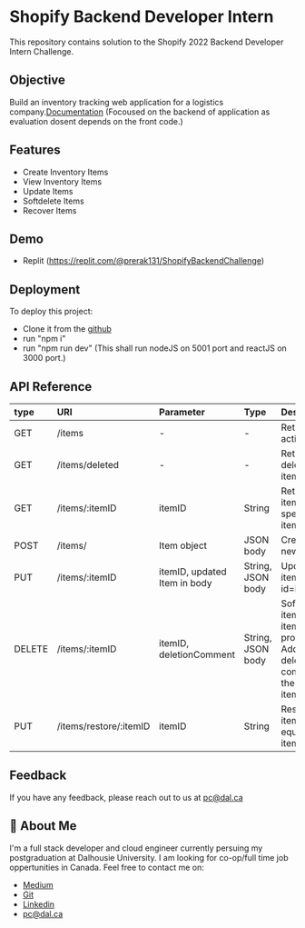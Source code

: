 # Shopify Backend Developer Intern

This repository contains solution to the Shopify 2022 Backend Developer Intern Challenge.

## Objective

Build an inventory tracking web application for a logistics company.[Documentation](https://docs.google.com/document/d/1PoxpoaJymXmFB3iCMhGL6js-ibht7GO_DkCF2elCySU/edit)
(Focoused on the backend of application as evaluation dosent depends on the front code.)

## Features

- Create Inventory Items
- View Inventory Items
- Update Items
- Softdelete Items
- Recover Items

## Demo

- Replit (https://replit.com/@prerak131/ShopifyBackendChallenge)

## Deployment

To deploy this project:

- Clone it from the [github](https://github.com/prerak13/ShopifyBackendChallenge)
- run "npm i"
- run "npm run dev" (This shall run nodeJS on 5001 port and reactJS on 3000 port.)

## API Reference

| type   | URI                    | Parameter                    | Type              | Description                                                                        |
| :----- | :--------------------- | :--------------------------- | :---------------- | :--------------------------------------------------------------------------------- |
| GET    | /items                 | -                            | -                 | Returns all active items                                                           |
| GET    | /items/deleted         | -                            | -                 | Returns all deleated items                                                         |
| GET    | /items/:itemID         | itemID                       | String            | Returns item with specific item id                                                 |
| POST   | /items/                | Item object                  | JSON body         | Creates new item                                                                   |
| PUT    | /items/:itemID         | itemID, updated Item in body | String, JSON body | Updates item with id=itemID                                                        |
| DELETE | /items/:itemID         | itemID, deletionComment      | String, JSON body | Soft deletes item with itemID provided. Adds deletion comment to the deleted item. |
| PUT    | /items/restore/:itemID | itemID                       | String            | Restores item with id equals to itemID                                             |

## Feedback

If you have any feedback, please reach out to us at pc@dal.ca

## 🚀 About Me

I'm a full stack developer and cloud engineer currently persuing my postgraduation at Dalhousie University.
I am looking for co-op/full time job oppertunities in Canada.
Feel free to contact me on:

- [Medium](https://medium.com/@prerakchoksi)
- [Git](https://github.com/prerak13)
- [Linkedin](https://www.linkedin.com/in/prerak13/)
- pc@dal.ca
